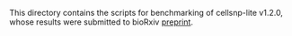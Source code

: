 
This directory contains the scripts for benchmarking of cellsnp-lite v1.2.0, whose
results were submitted to bioRxiv 
[preprint](https://www.biorxiv.org/content/10.1101/2020.12.31.424913v1).

